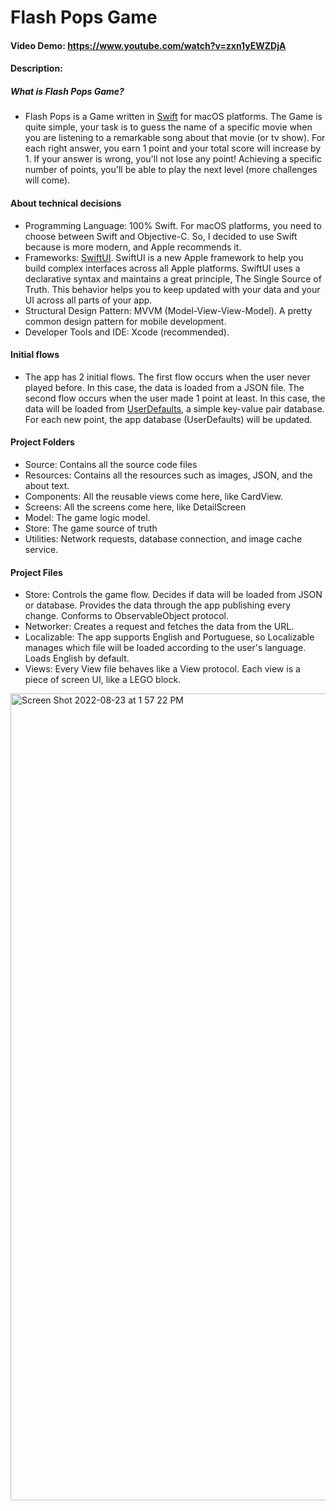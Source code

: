 # Flash Pops Game
#### Video Demo:  <https://www.youtube.com/watch?v=zxn1yEWZDjA>
#### Description:

##### What is Flash Pops Game?

- Flash Pops is a Game written in [Swift](https://www.swift.org) for macOS platforms. The Game is quite simple, your task is to guess the name of a specific movie when you are listening to a remarkable song about that movie (or tv show). For each right answer, you earn 1 point and your total score will increase by 1. If your answer is wrong, you'll not lose any point! Achieving a specific number of points, you'll be able to play the next level (more challenges will come).

#### About technical decisions

- Programming Language: 100% Swift. For macOS platforms, you need to choose between Swift and Objective-C. So, I decided to use Swift because is more modern, and Apple recommends it.
- Frameworks: [SwiftUI](https://developer.apple.com/xcode/swiftui/). SwiftUI is a new Apple framework to help you build complex interfaces across all Apple platforms. SwiftUI uses a declarative syntax and maintains a great principle, The Single Source of Truth. This behavior helps you to keep updated with your data and your UI across all parts of your app.
- Structural Design Pattern: MVVM (Model-View-View-Model). A pretty common design pattern for mobile development.
- Developer Tools and IDE: Xcode (recommended).

#### Initial flows

- The app has 2 initial flows. The first flow occurs when the user never played before. In this case, the data is loaded from a JSON file. The second flow occurs when the user made 1 point at least. In this case, the data will be loaded from [UserDefaults](https://developer.apple.com/documentation/foundation/userdefaults), a simple key-value pair database. For each new point, the app database (UserDefaults) will be updated. 

#### Project Folders

- Source: Contains all the source code files
- Resources: Contains all the resources such as images, JSON, and the about text.
- Components: All the reusable views come here, like CardView.
- Screens: All the screens come here, like DetailScreen
- Model: The game logic model.
- Store: The game source of truth
- Utilities: Network requests, database connection, and image cache service.

#### Project Files

- Store: Controls the game flow. Decides if data will be loaded from JSON or database. Provides the data through the app publishing every change. Conforms to ObservableObject protocol.
- Networker: Creates a request and fetches the data from the URL.
- Localizable: The app supports English and Portuguese, so Localizable manages which file will be loaded according to the user's language. Loads English by default.
- Views: Every View file behaves like a View protocol. Each view is a piece of screen UI, like a LEGO block.

<img width="1291" alt="Screen Shot 2022-08-23 at 1 57 22 PM" src="https://user-images.githubusercontent.com/19983507/186218402-7763c00a-f674-45de-a4c2-66a55e163d58.png">
